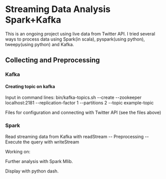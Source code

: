 # Streaming Data Analysis Spark+Kafka

This is an ongoing project using live data from Twitter API. I tried several ways to process data using Spark(in scala), pyspark(using python), tweepy(using python) and Kafka.

## Collecting and Preprocessing 
### Kafka
#### Creating topic on kafka
Input in command lines:
bin/kafka-topics.sh --create --zookeeper localhost:2181 --replication-factor 1 --partitions 2 --topic example-topic

Files for configuration and connecting with Twitter API (see the files above)

### Spark
Read streaming data from Kafka with readStream -- Preprocessing -- Execute the query with writeStream


Working on: 

  Further analysis with Spark Mlib.
  
  Display with python dash.
